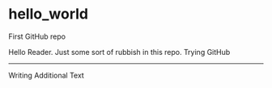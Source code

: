 # hello_world
First GitHub repo

Hello Reader.
Just some sort of rubbish in this repo. Trying GitHub

---

Writing Additional Text
